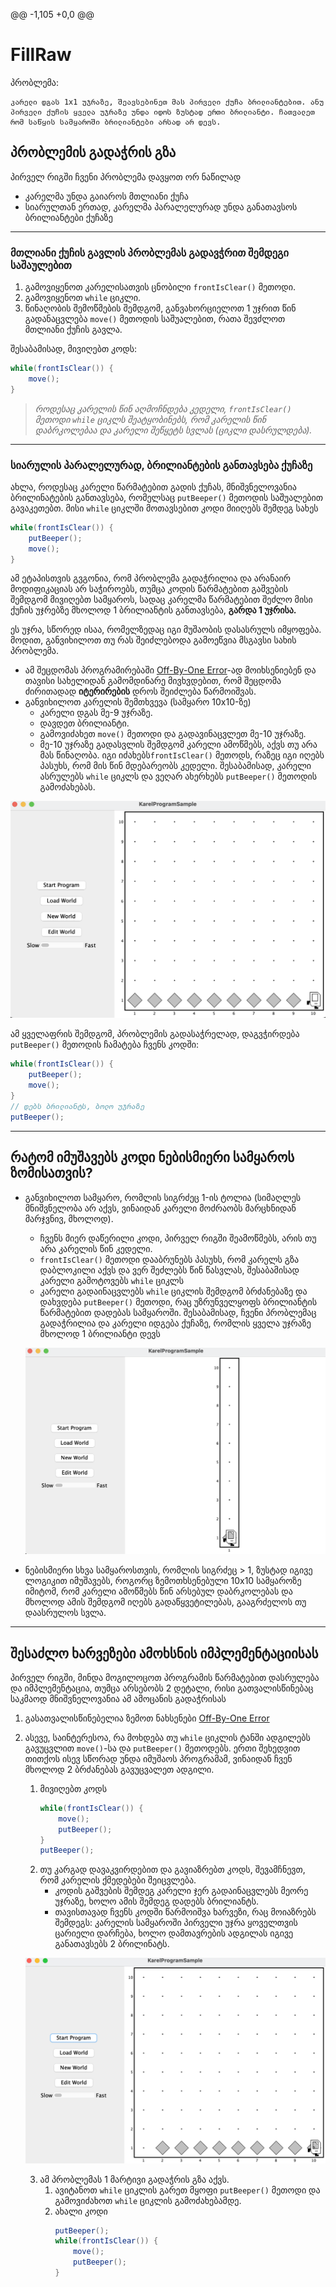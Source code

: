 @@ -1,105 +0,0 @@
# FillRaw
პრობლემა:
```
კარელი დგას 1x1 უჯრაზე, შეავსებინეთ მას პირველი ქუჩა ბრილიანტებით. ანუ პირველი ქუჩის ყველა უჯრაზე უნდა იდოს ზუსტად ერთი ბრილიანტი. ჩათვალეთ რომ საწყის სამყაროში ბრილიანტები არსად არ დევს.
```



## პრობლემის გადაჭრის გზა
პირველ რიგში ჩვენი პრობლემა დავყოთ ორ ნაწილად
* კარელმა უნდა გაიაროს მთლიანი ქუჩა
* სიარულთან ერთად, კარელმა პარალელურად უნდა განათავსოს ბრილიანტები ქუჩაზე

---

### მთლიანი ქუჩის გავლის პრობლემას გადავჭრით შემდეგი საშაულებით
1. გამოვიყენოთ კარელისათვის ცნობილი `frontIsClear()` მეთოდი.
2. გამოვიყენოთ `while` ციკლი.
3. წინაღობის შემოწმების შემდგომ, განვახორციელოთ 1 უჯრით წინ გადანაცვლება `move()` მეთოდის საშუალებით, რათა შევძლოთ მთლიანი ქუჩის გავლა.


შესაბამისად, მივიღებთ კოდს:
```java
while(frontIsClear()) {
    move();
}
```

> *როდესაც კარელის წინ აღმოჩნდება კედელი, `frontIsClear()` მეთოდი `while` ციკლს შეატყობინებს, რომ კარელის წინ დაბრკოლებაა და კარელი შეწყეტს სვლას (ციკლი დასრულდება).*
---

### სიარულის პარალელურად, ბრილიანტების განთავსება ქუჩაზე
ახლა, როდესაც კარელი წარმატებით გადის ქუჩას, მნიშვნელოვანია ბრილინატების განთავსება, რომელსაც `putBeeper()` მეთოდის საშუალებით გავაკეთებთ. მისი `while` ციკლში მოთავსებით კოდი მიიღებს შემდეგ სახეს
```java
while(frontIsClear()) {
    putBeeper();
    move();
}
```
ამ ეტაპისთვის გვგონია, რომ პრობლემა გადაჭრილია და არანაირ მოდიფიკაციას არ საჭიროებს, თუმცა კოდის წარმატებით გაშვების შემდგომ მივიღებთ სამყაროს, სადაც კარელმა წარმატებით შეძლო მისი ქუჩის უჯრებზე მხოლოდ 1 ბრილიანტის განთავსება, **გარდა 1 უჯრისა.**

ეს უჯრა, სწორედ ისაა, რომელზედაც იგი მუშაობის დასასრულს იმყოფება. მოდით, განვიხილოთ თუ რას შეიძლებოდა გამოეწვია მსგავსი სახის პრობლემა.
* ამ შეცდომას პროგრამირებაში [Off-By-One Error](https://stackoverflow.com/questions/2939869/what-is-an-off-by-one-error-and-how-do-i-fix-it)-ად მოიხსენიებენ და თავისი სახელიდან გამომდინარე მივხვდებით, რომ შეცდომა ძირითადად **იტერირების** დროს შეიძლება წარმოიშვას.
* განვიხილოთ კარელის შემთხვევა (სამყარო 10x10-ზე)
    * კარელი დგას მე-9 უჯრაზე.
    * დავდეთ ბრილიანტი.
    * გამოვიძახეთ `move()` მეთოდი და გადავინაცვლეთ მე-10 უჯრაზე.
    * მე-10 უჯრაზე გადასვლის შემდგომ კარელი ამოწმებს, აქვს თუ არა მას წინაღობა. იგი იძახებს`frontIsClear()` მეთოდს, რაზეც იგი იღებს პასუხს, რომ მის წინ მდებარეობს კედელი. შესაბამისად, კარელი ასრულებს `while` ციკლს და ვეღარ ახერხებს `putBeeper()` მეთოდის გამოძახებას.

![Image Of Karel Standing on 10th Box](/problem-set/images/XQRF1oc.png)

ამ ყველაფრის შემდგომ, პრობლემის გადასაჭრელად, დაგვჭირდება `putBeeper()` მეთოდის ჩამატება ჩვენს კოდში:
```java
while(frontIsClear()) {
    putBeeper();
    move();
}
// დებს ბრილიანტს, ბოლო უჯრაზე
putBeeper();
```
---

## რატომ იმუშავებს კოდი ნებისმიერი სამყაროს ზომისათვის?
* განვიხილოთ სამყარო, რომლის სიგრძეც 1-ის ტოლია (სიმაღლეს მნიშვნელობა არ აქვს, ვინაიდან კარელი მოძრაობს მარცხნიდან მარჯვნივ, მხოლოდ).
    * ჩვენს მიერ დაწერილი კოდი, პირველ რიგში შეამოწმებს, არის თუ არა კარელის წინ კედელი.
    * `frontIsClear()` მეთოდი დააბრუნებს პასუხს, რომ კარელს გზა დაბლოკილი აქვს და ვერ შეძლებს წინ წასვლას, შესაბამისად კარელი გამოტოვებს `while` ციკლს
    * კარელი გადაინაცვლებს `while` ციკლის შემდგომ ბრძანებაზე და დახვდება `putBeeper()` მეთოდი, რაც უზრუნველყოფს ბრილიანტის წარმატებით დადებას სამყაროში. შესაბამისად, ჩვენი პრობლემაც გადაჭრილია და კარელი იდგება ქუჩაზე, რომლის ყველა უჯრაზე მხოლოდ 1 ბრილიანტი დევს

    ![Karel in 1x10 World](/problem-set/images/RwZB99V.png)

* ნებისმიერი სხვა სამყაროსთვის, რომლის სიგრძეც > 1, ზუსტად იგივე ლოგიკით იმუშავებს, როგორც ზემოთხსენებული 10x10 სამყაროზე იმიტომ, რომ კარელი ამოწმებს წინ არსებულ დაბრკოლებას და მხოლოდ ამის შემდგომ იღებს გადაწყვეტილებას, გააგრძელოს თუ დაასრულოს სვლა.

---

## შესაძლო ხარვეზები ამოხსნის იმპლემენტაციისას
პირველ რიგში, მინდა მოგილოცოთ პროგრამის წარმატებით დასრულება და იმპლემენტაცია, თუმცა არსებობს 2 დეტალი, რისი გათვალისწინებაც საკმაოდ მნიშვნელოვანია ამ ამოცანის გადაჭრისას

1. გასათვალისწინებელია ზემოთ ნახსენები [Off-By-One Error](https://stackoverflow.com/questions/2939869/what-is-an-off-by-one-error-and-how-do-i-fix-it)
2. ასევე, საინტერესოა, რა მოხდება თუ `while` ციკლის ტანში ადგილებს გავუცვლით `move()`-სა და `putBeeper()` მეთოდებს. ერთი შეხედვით თითქოს ისევ სწორად უნდა იმუშაოს პროგრამამ, ვინაიდან ჩვენ მხოლოდ 2 ბრძანებას გავუცვალეთ ადგილი.
    1. მივიღებთ კოდს 
        ```java
        while(frontIsClear()) {
            move();
            putBeeper();
        }
        putBeeper();
        ```
    2. თუ კარგად დავაკვირდებით და გავიაზრებთ კოდს, შევამჩნევთ, რომ კარელის ქმედებები შეიცვლება.
        * კოდის გაშვების შემდეგ კარელი ჯერ გადაინაცვლებს მეორე უჯრაზე, ხოლო ამის შემდეგ დადებს ბრილიანტს.
        * თავისთავად ჩვენს კოდში წარმოიშვა ხარვეზი, რაც მოიაზრებს შემდეგს: კარელის სამყაროში პირველი უჯრა ყოველთვის ცარიელი დარჩება, ხოლო დამთავრების ადგილას იგივე განათავსებს 2 ბრილინატს.

    ![Karel in 1x10 World](/problem-set/images/karel_bug_0.png)

    3. ამ პრობლემას 1 მარტივი გადაჭრის გზა აქვს.
        1. ავიტანოთ `while` ციკლის გარეთ მყოფი `putBeeper()` მეთოდი და გამოვიძახოთ `while` ციკლის გამოძახებამდე.
        2. ახალი კოდი 
            ```java
            putBeeper();
            while(frontIsClear()) {
                move();
                putBeeper();
            }
            ```